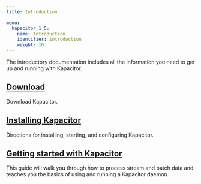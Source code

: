 ```yaml
---
title: Introduction

menu:
  kapacitor_1_5:
    name: Introduction
    identifier: introduction
    weight: 10
---
```


The introductory documentation includes all the information you need to get up and running with Kapacitor.

## [Download](https://portal.influxdata.com/downloads)
Download Kapacitor.

## [Installing Kapacitor](/kapacitor/v1.5/introduction/installation/)
Directions for installing, starting, and configuring Kapacitor.

## [Getting started with Kapacitor](/kapacitor/v1.5/introduction/getting-started/)
This guide will walk you through how to process stream and batch data and teaches you the basics of using and running a Kapacitor daemon.
